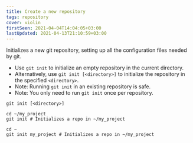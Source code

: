 ```yaml
---
title: Create a new repository
tags: repository
cover: violin
firstSeen: 2021-04-04T14:04:05+03:00
lastUpdated: 2021-04-13T21:10:59+03:00
---
```


Initializes a new git repository, setting up all the configuration files needed by git.

- Use `git init` to initialize an empty repository in the current directory.
- Alternatively, use `git init [<directory>]` to initialize the repository in the specified `<directory>`.
- Note: Running `git init` in an existing repository is safe.
- Note: You only need to run `git init` once per repository.

```shell
git init [<directory>]
```

```shell
cd ~/my_project
git init # Initializes a repo in ~/my_project

cd ~
git init my_project # Initializes a repo in ~/my_project
```
